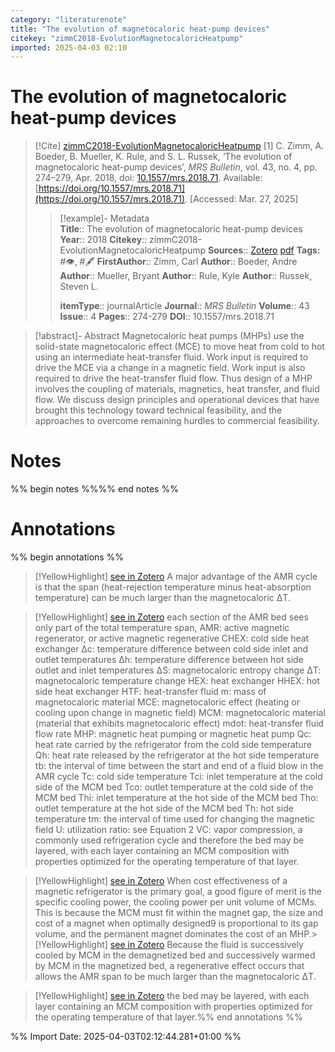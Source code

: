```yaml
---
category: "literaturenote"
title: "The evolution of magnetocaloric heat-pump devices"
citekey: "zimmC2018-EvolutionMagnetocaloricHeatpump"
imported: 2025-04-03 02:10
---
```


# The evolution of magnetocaloric heat-pump devices


> [!Cite] [zimmC2018-EvolutionMagnetocaloricHeatpump](zotero://select/library/items/U4MIS45H)
> [1]  C. Zimm, A. Boeder, B. Mueller, K. Rule, and S. L. Russek, ‘The evolution of magnetocaloric heat-pump devices’, _MRS Bulletin_, vol. 43, no. 4, pp. 274–279, Apr. 2018, doi: [10.1557/mrs.2018.71](https://doi.org/10.1557/mrs.2018.71). Available: [https://doi.org/10.1557/mrs.2018.71](https://doi.org/10.1557/mrs.2018.71). [Accessed: Mar. 27, 2025]
> > [!example]- Metadata    
> > **Title**:: The evolution of magnetocaloric heat-pump devices
> > **Year**:: 2018
> > **Citekey**:: zimmC2018-EvolutionMagnetocaloricHeatpump
> > **Sources**:: [Zotero](zotero://select/library/items/U4MIS45H) [pdf](file:////home/joeashton/Zotero/storage/93MKUWGL/Zimm%20et%20al.%20-%202018%20-%20The%20evolution%20of%20magnetocaloric%20heat-pump%20devices.pdf) 
> > **Tags:** #👁, #🖋
> > **FirstAuthor**:: Zimm, Carl
> > **Author**:: Boeder, Andre
> > **Author**:: Mueller, Bryant
> > **Author**:: Rule, Kyle
> > **Author**:: Russek, Steven L.
> > 
> > **itemType**:: journalArticle
> > **Journal**:: *MRS Bulletin*
> > **Volume**:: 43
> > **Issue**:: 4
> > **Pages**:: 274-279
> > **DOI**:: 10.1557/mrs.2018.71

> [!abstract]- Abstract
> Magnetocaloric heat pumps (MHPs) use the solid-state magnetocaloric effect (MCE) to move heat from cold to hot using an intermediate heat-transfer fluid. Work input is required to drive the MCE via a change in a magnetic field. Work input is also required to drive the heat-transfer fluid flow. Thus design of a MHP involves the coupling of materials, magnetics, heat transfer, and fluid flow. We discuss design principles and operational devices that have brought this technology toward technical feasibility, and the approaches to overcome remaining hurdles to commercial feasibility.

# Notes

%% begin notes %%%% end notes %%

# Annotations

%% begin annotations %%

> [!YellowHighlight] [see in Zotero](zotero://open-pdf/library/items/93MKUWGL?page=274&annotation=8EJ2IYF8)
> A major advantage of the AMR cycle is that the span (heat-rejection temperature minus heat-absorption temperature) can be much larger than the magnetocaloric ΔT.

> [!YellowHighlight] [see in Zotero](zotero://open-pdf/library/items/93MKUWGL?page=275&annotation=632WQTYM)
> each section of the AMR bed sees only part of the total temperature span,  AMR: active magnetic regenerator, or active magnetic regenerative CHEX: cold side heat exchanger Δc: temperature difference between cold side inlet and outlet temperatures Δh: temperature difference between hot side outlet and inlet temperatures ΔS: magnetocaloric entropy change ΔT: magnetocaloric temperature change HEX: heat exchanger HHEX: hot side heat exchanger HTF: heat-transfer fluid m: mass of magnetocaloric material MCE: magnetocaloric effect (heating or cooling upon change in magnetic field) MCM: magnetocaloric material (material that exhibits magnetocaloric effect) mdot: heat-transfer fluid flow rate MHP: magnetic heat pumping or magnetic heat pump Qc: heat rate carried by the refrigerator from the cold side temperature Qh: heat rate released by the refrigerator at the hot side temperature tb: the interval of time between the start and end of a fluid blow in the AMR cycle Tc: cold side temperature Tci: inlet temperature at the cold side of the MCM bed Tco: outlet temperature at the cold side of the MCM bed Thi: inlet temperature at the hot side of the MCM bed Tho: outlet temperature at the hot side of the MCM bed Th: hot side temperature tm: the interval of time used for changing the magnetic field U: utilization ratio: see Equation 2 VC: vapor compression, a commonly used refrigeration cycle and therefore the bed may be layered, with each layer containing an MCM composition with properties optimized for the operating temperature of that layer.

> [!YellowHighlight] [see in Zotero](zotero://open-pdf/library/items/93MKUWGL?page=276&annotation=ULABARRA)
> When cost effectiveness of a magnetic refrigerator is the primary goal, a good figure of merit is the specific cooling power, the cooling power per unit volume of MCMs. This is because the MCM must fit within the magnet gap, the size and cost of a magnet when optimally designed9 is proportional to its gap volume, and the permanent magnet dominates the cost of an MHP.> [!YellowHighlight] [see in Zotero](zotero://open-pdf/library/items/93MKUWGL?page=275&annotation=H85WHV39)
> Because the fluid is successively cooled by MCM in the demagnetized bed and successively warmed by MCM in the magnetized bed, a regenerative effect occurs that allows the AMR span to be much larger than the magnetocaloric ΔT.

> [!YellowHighlight] [see in Zotero](zotero://open-pdf/library/items/93MKUWGL?page=276&annotation=L3ENGAFE)
> the bed may be layered, with each layer containing an MCM composition with properties optimized for the operating temperature of that layer.%% end annotations %%

%% Import Date: 2025-04-03T02:12:44.281+01:00 %%
